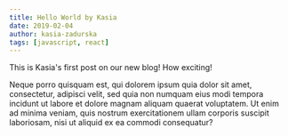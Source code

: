 ```yaml
---
title: Hello World by Kasia
date: 2019-02-04
author: kasia-zadurska
tags: [javascript, react]
---
```


This is Kasia's first post on our new blog! How exciting!

Neque porro quisquam est, qui dolorem ipsum quia dolor sit amet, consectetur, adipisci velit, sed quia non numquam eius modi tempora incidunt ut labore et dolore magnam aliquam quaerat voluptatem. Ut enim ad minima veniam, quis nostrum exercitationem ullam corporis suscipit laboriosam, nisi ut aliquid ex ea commodi consequatur?
